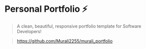 # Personal Portfolio ⚡️ 
> A clean, beautiful, responsive portfolio template for Software Developers!

> https://github.com/Murali2255/murali_portfolio


